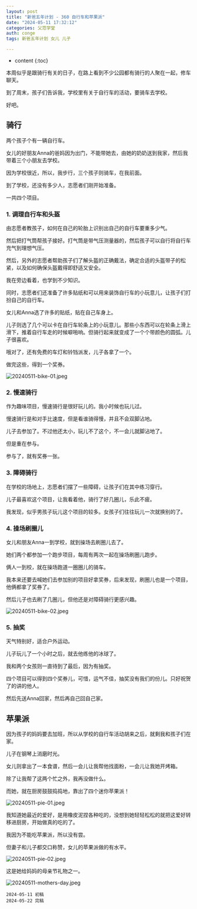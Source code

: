 ```yaml
---
layout: post
title: "新爸五年计划 - 360 自行车和苹果派"
date: "2024-05-11 17:32:12"
categories: 父范学堂
auth: conge
tags: 新爸五年计划 女儿 儿子

---
```

* content
{:toc}

本周似乎是跟骑行有关的日子，在路上看到不少公园都有骑行的人聚在一起，修车聊天。

到了周末，孩子们告诉我，学校里有关于自行车的活动，要骑车去学校。

好吧。




## 骑行

两个孩子个有一辆自行车。

女儿的好朋友Anna的爸妈因为出门，不能带她去，由她的奶奶送到我家，然后我带着三个小朋友去学校。

因为学校很近，所以，我步行，三个孩子则骑车，在我前面。

到了学校，还没有多少人，志愿者们刚开始准备。

一共四个项目。

### 1. 调理自行车和头盔

由志愿者教孩子，如何在自己的轮胎上识别出自己的自行车要重多少气。

然后把打气筒帮孩子接好。打气筒是带气压测量器的，然后孩子可以自行将自行车充气到理想气压。

然后，另外的志愿者帮助孩子们了解头盔的正确戴法，确定合适的头盔带子的松紧，以及如何确保头盔戴得即舒适又安全。

我在旁边看着，也学到不少知识。

同时，志愿者们还准备了许多贴纸和可以用来装饰自行车的小玩意儿，让孩子们打扮自己的自行车。

女儿和Anna选了许多的贴纸，贴在自己车身上。

儿子则选了几个可以卡在自行车轮条上的小玩意儿。那些小东西可以在轮条上滑上滑下，推着自行车走的时候噼啪响。但骑行起来就变成了一个个带颜色的圆弧。儿子很喜欢。

哦对了，还有免费的车灯和铃铛派发，儿子各拿了一个。

做完这些，得到一个奖券。

![20240511-bike-01.jpeg](https://s2.loli.net/2024/05/23/mpAUJlvGTICs4yk.jpg)

### 2. 慢速骑行

作为趣味项目，慢速骑行是很好玩儿的。我小时候也玩儿过。

慢速骑行是和对手比速度，但是看谁骑得慢，并且不会双脚沾地。

儿子去参加了。不过他还太小，玩儿不了这个，不一会儿就脚沾地了。

但是重在参与。

参与了，就有奖券一张。

### 3. 障碍骑行

在学校的场地上，志愿者们摆了一些障碍，让孩子们在其中练习穿行。

儿子最喜欢这个项目，让我看着他，骑行了好几圈儿，乐此不疲。

我发现，似乎男孩子玩儿这个项目的较多。女孩子们往往玩儿一次就换别的了。

### 4. 操场刷圈儿

女儿和朋友Anna一到学校，就到操场去刷圈儿去了。

她们两个都参加一个跑步项目，每周有两次一起在操场刷圈儿跑步。

俩人一到校，就在操场跑道一圈圈儿的骑车。

我本来还要去喊她们去参加别的项目好拿奖券，后来发现，刷圈儿也是一个项目，他俩都拿了奖券了。

然后儿子也去刷了几圈儿，但他还是对障碍骑行更感兴趣。

![20240511-bike-02.jpeg](https://s2.loli.net/2024/05/23/mKeik6O2aqFU1lV.jpg)

### 5. 抽奖

天气特别好，适合户外运动。

儿子玩儿了一个小时之后，就去他练他的冰球了。

我和两个女孩则一直待到了最后，因为有抽奖。

四个项目可以得到四个奖券儿，可惜，运气不佳，抽奖没有我们的份儿。只好祝贺了的讲的他人。

然后先送Anna回家，然后再自己回自己家。

## 苹果派

因为孩子的妈妈要去加班，所以从学校的自行车活动胡来之后，就剩我和孩子们在家。

儿子在钢琴上消磨时光。

女儿则拿出了一本食谱，然后一会儿让我帮他找面粉，一会儿让我她开烤箱。

除了让我帮了这两个忙之外，我再没做什么。

而她，就在厨房鼓鼓捣捣地，靠出了四个迷你苹果派！

![20240511-pie-01.jpeg](https://s2.loli.net/2024/05/23/TRlmuQKBs4qOyk8.jpg)

我知道她最近的爱好，是用橡皮泥捏各种吃的，没想到她轻轻松松的就把这爱好转移进厨房，开始做真的吃的了。

我因为不能吃苹果派，所以没有尝。

但妻子和儿子都交口称赞，女儿的苹果派做的有水平。

![20240511-pie-02.jpeg](https://s2.loli.net/2024/05/23/mcvqX8jfAUWs13Q.jpg)

这是她给妈妈的母亲节礼物之一。

![20240511-mothers-day.jpeg](https://s2.loli.net/2024/05/23/ojvzJaiNrux7Lgt.jpg)


```
2024-05-11 初稿 
2024-05-22 完稿 
```
